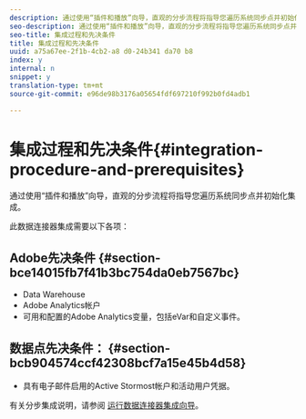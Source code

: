 ```yaml
---
description: 通过使用“插件和播放”向导，直观的分步流程将指导您遍历系统同步点并初始化集成。
seo-description: 通过使用“插件和播放”向导，直观的分步流程将指导您遍历系统同步点并初始化集成。
seo-title: 集成过程和先决条件
title: 集成过程和先决条件
uuid: a75a67ee-2f1b-4cb2-a8 d0-24b341 da70 b8
index: y
internal: n
snippet: y
translation-type: tm+mt
source-git-commit: e96de98b3176a05654fdf697210f992b0fd4adb1

---
```



# 集成过程和先决条件{#integration-procedure-and-prerequisites}

通过使用“插件和播放”向导，直观的分步流程将指导您遍历系统同步点并初始化集成。

此数据连接器集成需要以下各项：

## Adobe先决条件 {#section-bce14015fb7f41b3bc754da0eb7567bc}

* Data Warehouse
* Adobe Analytics帐户
* 可用和配置的Adobe Analytics变量，包括eVar和自定义事件。

## 数据点先决条件： {#section-bcb904574ccf42308bcf7a15e45b4d58}

* 具有电子邮件启用的Active Stormost帐户和活动用户凭据。

有关分步集成说明，请参阅 [运行数据连接器集成向导](../datran-integration-overview/t-datran-wizard.md#task-72b844fe0f7a44d9acf3eb8f9f7ecb5a)。
